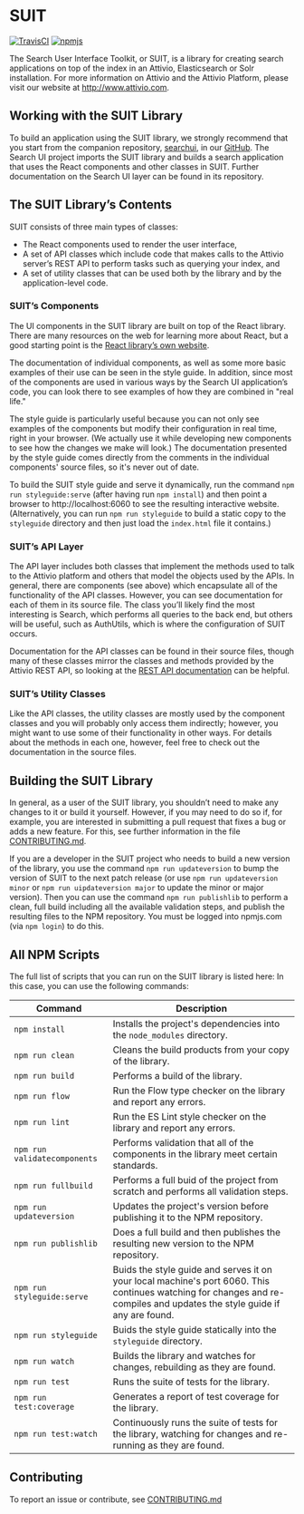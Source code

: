 # SUIT

[![TravisCI][build-badge]][build]
[![npmjs][npm-badge]][npm]

The Search User Interface Toolkit, or SUIT, is a library for creating search
applications on top of the index in an Attivio, Elasticsearch or Solr installation. For more information
on Attivio and the Attivio Platform, please visit our website at http://www.attivio.com.

## Working with the SUIT Library

To build an application using the SUIT library, we strongly recommend that you
start from the companion repository, [searchui](https://github.com/attivio/searchui),
in our [GitHub](https://github.com/attivio/searchui). The Search UI project
imports the SUIT library and builds a search application that uses the React
components and other classes in SUIT. Further documentation on the Search UI
layer can be found in its repository.

## The SUIT Library’s Contents

SUIT consists of three main types of classes:
* The React components used to render the user interface,
* A set of API classes which include code that makes calls to the Attivio server’s REST API to perform tasks such as querying your index, and
* A set of utility classes that can be used both by the library and by the application-level code.

### SUIT’s Components

The UI components in the SUIT library are built on top of the React library.
There are many resources on the web for learning more about React, but a good
starting point is the [React library’s own website](https://reactjs.org).

The documentation of individual components, as well as some more basic examples of
their use can be seen in the style guide. In addition, since most of the components
are used in various ways by the Search UI application’s code, you can look there to
see examples of how they are combined in "real life."

The style guide is particularly useful because you can not only see examples of the components but modify
their configuration in real time, right in your browser. (We actually use it while developing new components to see how
the changes we make will look.) The documentation presented by the style guide comes directly from the comments
in the individual components' source files, so it's never out of date.

To build the SUIT style guide and serve it dynamically, run the command `npm run styleguide:serve`
(after having run `npm install`) and then point a browser to http://localhost:6060 to see the
resulting interactive website. (Alternatively, you can run `npm run styleguide` to build a static
copy to the `styleguide` directory and then just load the `index.html` file it contains.)  

### SUIT’s API Layer

The API layer includes both classes that implement the methods used to talk to the Attivio platform and others that model the objects used by the APIs. In general, there are components (see above) which
encapsulate all of the functionality of the API classes. However, you can see documentation for each of them in its source file. The class you’ll likely find the most interesting is Search, which performs all queries to the back end, but others will be useful, such as AuthUtils, which is where the configuration of SUIT occurs.

Documentation for the API classes can be found in their source files, though many of these classes mirror the classes and methods provided by the Attivio REST API, so looking at the [REST API documentation](https://answers.attivio.com/display/extranet55/JSON+REST+API) can be helpful.

### SUIT’s Utility Classes

Like the API classes, the utility classes are mostly used by the component classes and you will probably only access them indirectly; however, you might want to use some of their functionality in other ways. For details about the methods in each one, however, feel free to check out the documentation in the source files.

## Building the SUIT Library

In general, as a user of the SUIT library, you shouldn’t need to make any
changes to it or build it yourself. However, if you may need to do so if, for example,
you are interested in submitting a pull request that fixes a bug or adds a new feature. For this,
see further information in the file [CONTRIBUTING.md](CONTRIBUTING.md).

If you are a developer in the SUIT project who needs to build a new version of the library, you use the command `npm run updateversion` to bump the version of SUIT to the next patch release (or use `npm run updateversion minor` or `npm run uipdateversion major` to update the minor or major version). Then you can use the command `npm run publishlib` to perform a clean, full build including all the available validation steps, and publish the resulting files to the NPM repository. You must be logged into npmjs.com (via `npm login`) to do this.

## All NPM Scripts
The full list of scripts that you can run on the SUIT library is listed here:
In this case, you can
use the following commands:

| Command | Description |
| ------- | ----------- |
| `npm install` | Installs the project's dependencies into the `node_modules` directory. |
| `npm run clean` | Cleans the build products from your copy of the library. |
| `npm run build` | Performs a build of the library. |
| `npm run flow` | Run the Flow type checker on the library and report any errors. |
| `npm run lint` | Run the ES Lint style checker on the library and report any errors. |
| `npm run validatecomponents` | Performs validation that all of the components in the library meet certain standards. |
| `npm run fullbuild` | Performs a full buid of the project from scratch and performs all validation steps. |
| `npm run updateversion` | Updates the project's version before publishing it to the NPM repository. |
| `npm run publishlib` | Does a full build and then publishes the resulting new version to the NPM repository. |
| `npm run styleguide:serve` | Buids the style guide and serves it on your local machine's port 6060. This continues watching for changes and re-compiles and updates the style guide if any are found. |
| `npm run styleguide` | Buids the style guide statically into the `styleguide` directory. |
| `npm run watch` | Builds the library and watches for changes, rebuilding as they are found. |
| `npm run test ` | Runs the suite of tests for the library. |
| `npm run test:coverage ` | Generates a report of test coverage for the library. |
| `npm run test:watch ` | Continuously runs the suite of tests for the library, watching for changes and re-running as they are found. |

[build-badge]: https://travis-ci.org/attivio/suit.svg
[build]: https://travis-ci.org/attivio/suit

[npm-badge]: https://img.shields.io/npm/v/@attivio/suit.svg
[npm]: https://www.npmjs.org/package/@attivio/suit

## Contributing
To report an issue or contribute, see [CONTRIBUTING.md](CONTRIBUTING.md)
